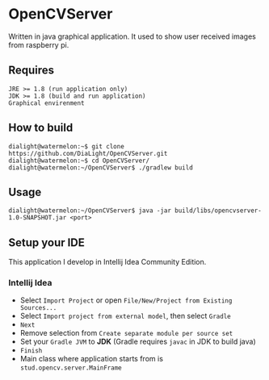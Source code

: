 # OpenCVServer
Written in java graphical application. It used to show user received images from raspberry pi.

## Requires
    JRE >= 1.8 (run application only)
    JDK >= 1.8 (build and run application)
    Graphical envirenment

## How to build
    dialight@watermelon:~$ git clone https://github.com/DiaLight/OpenCVServer.git
    dialight@watermelon:~$ cd OpenCVServer/
    dialight@watermelon:~/OpenCVServer$ ./gradlew build
    
## Usage
    dialight@watermelon:~/OpenCVServer$ java -jar build/libs/opencvserver-1.0-SNAPSHOT.jar <port>

## Setup your IDE

This application I develop in Intellij Idea Community Edition.

### Intellij Idea
* Select `Import Project` or open `File/New/Project from Existing Sources...`
* Select `Import project from external model`, then select `Gradle`
* `Next`
* Remove selection from `Create separate module per source set`
* Set your `Gradle JVM` to **JDK** (Gradle requires `javac` in JDK to build java)
* `Finish`
* Main class where application starts from is `stud.opencv.server.MainFrame`
